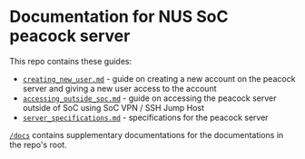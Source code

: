 # Documentation for NUS SoC peacock server

This repo contains these guides:

-   [`creating_new_user.md`](creating_new_user.md) - guide on creating a new account on the peacock server and giving a new user access to the account
-   [`accessing_outside_soc.md`](accessing_outside_soc.md) - guide on accessing the peacock server outside of SoC using SoC VPN / SSH Jump Host
-   [`server_specifications.md`](server_specifications.md) - specifications for the peacock server

[`/docs`](/docs) contains supplementary documentations for the documentations in the repo's root.
